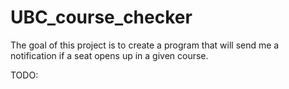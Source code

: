 UBC_course_checker
==================

The goal of this project is to create a program that will send me a notification if a seat opens up in a given course.

TODO:

